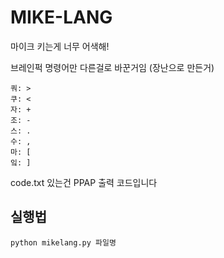 # MIKE-LANG
마이크 키는게 너무 어색해!

브레인퍽 명령어만 다른걸로 바꾼거임 (장난으로 만든거)
```
쿼: >
쿠: <
자: +
조: -
스: .
수: ,
마: [
잌: ]
```

code.txt 있는건 PPAP 출력 코드입니다

## 실행법
```
python mikelang.py 파일명
```
